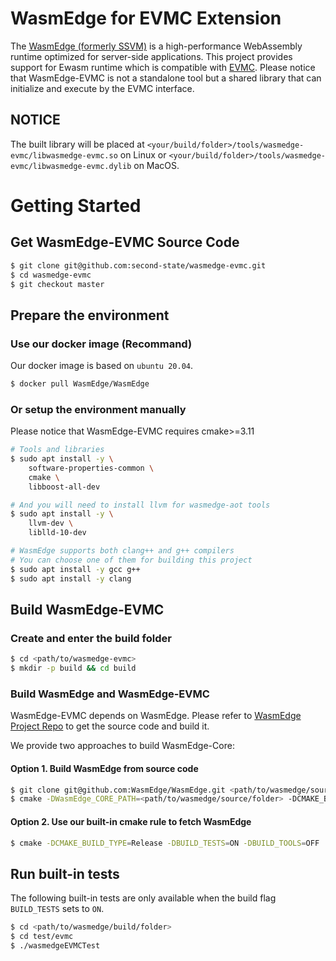 # WasmEdge for EVMC Extension

The [WasmEdge (formerly SSVM)](https://github.com/WasmEdge/WasmEdge) is a high-performance WebAssembly runtime optimized for server-side applications. This project provides support for Ewasm runtime which is compatible with [EVMC](https://github.com/ethereum/evmc). Please notice that WasmEdge-EVMC is not a standalone tool but a shared library that can initialize and execute by the EVMC interface.

## NOTICE

The built library will be placed at `<your/build/folder>/tools/wasmedge-evmc/libwasmedge-evmc.so` on Linux or `<your/build/folder>/tools/wasmedge-evmc/libwasmedge-evmc.dylib` on MacOS.

# Getting Started

## Get WasmEdge-EVMC Source Code

```bash
$ git clone git@github.com:second-state/wasmedge-evmc.git
$ cd wasmedge-evmc
$ git checkout master
```

## Prepare the environment


### Use our docker image (Recommand)

Our docker image is based on `ubuntu 20.04`.

```bash
$ docker pull WasmEdge/WasmEdge
```

### Or setup the environment manually

Please notice that WasmEdge-EVMC requires cmake>=3.11

```bash
# Tools and libraries
$ sudo apt install -y \
	software-properties-common \
	cmake \
	libboost-all-dev

# And you will need to install llvm for wasmedge-aot tools
$ sudo apt install -y \
	llvm-dev \
	liblld-10-dev

# WasmEdge supports both clang++ and g++ compilers
# You can choose one of them for building this project
$ sudo apt install -y gcc g++
$ sudo apt install -y clang
```

## Build WasmEdge-EVMC

### Create and enter the build folder

```bash
$ cd <path/to/wasmedge-evmc>
$ mkdir -p build && cd build
```

### Build WasmEdge and WasmEdge-EVMC

WasmEdge-EVMC depends on WasmEdge. Please refer to [WasmEdge Project Repo](https://github.com/WasmEdge/WasmEdge) to get the source code and build it.

We provide two approaches to build WasmEdge-Core:

#### Option  1. Build WasmEdge from source code

```bash
$ git clone git@github.com:WasmEdge/WasmEdge.git <path/to/wasmedge/source/folder>
$ cmake -DWasmEdge_CORE_PATH=<path/to/wasmedge/source/folder> -DCMAKE_BUILD_TYPE=Release -DBUILD_TESTS=ON -DBUILD_TOOLS=OFF .. && make
```

#### Option 2. Use our built-in cmake rule to fetch WasmEdge

```bash
$ cmake -DCMAKE_BUILD_TYPE=Release -DBUILD_TESTS=ON -DBUILD_TOOLS=OFF .. && make
```

## Run built-in tests

The following built-in tests are only available when the build flag `BUILD_TESTS` sets to `ON`.

```bash
$ cd <path/to/wasmedge/build/folder>
$ cd test/evmc
$ ./wasmedgeEVMCTest
```
